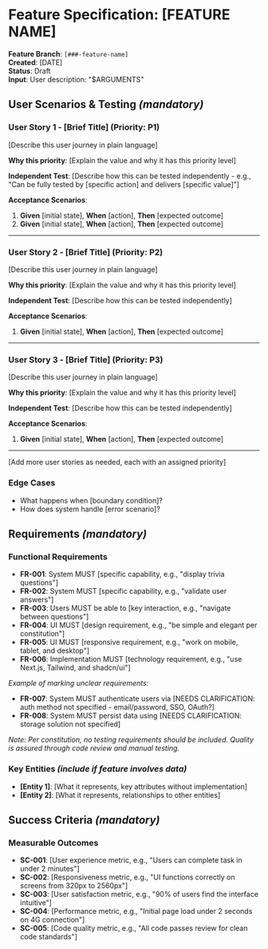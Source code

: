 # Feature Specification: [FEATURE NAME]

**Feature Branch**: `[###-feature-name]`  
**Created**: [DATE]  
**Status**: Draft  
**Input**: User description: "$ARGUMENTS"

## User Scenarios & Testing *(mandatory)*

<!--
  IMPORTANT: User stories should be PRIORITIZED as user journeys ordered by importance.
  Each user story/journey must be INDEPENDENTLY TESTABLE - meaning if you implement just ONE of them,
  you should still have a viable MVP (Minimum Viable Product) that delivers value.
  
  Assign priorities (P1, P2, P3, etc.) to each story, where P1 is the most critical.
  Think of each story as a standalone slice of functionality that can be:
  - Developed independently
  - Tested independently
  - Deployed independently
  - Demonstrated to users independently
-->

### User Story 1 - [Brief Title] (Priority: P1)

[Describe this user journey in plain language]

**Why this priority**: [Explain the value and why it has this priority level]

**Independent Test**: [Describe how this can be tested independently - e.g., "Can be fully tested by [specific action] and delivers [specific value]"]

**Acceptance Scenarios**:

1. **Given** [initial state], **When** [action], **Then** [expected outcome]
2. **Given** [initial state], **When** [action], **Then** [expected outcome]

---

### User Story 2 - [Brief Title] (Priority: P2)

[Describe this user journey in plain language]

**Why this priority**: [Explain the value and why it has this priority level]

**Independent Test**: [Describe how this can be tested independently]

**Acceptance Scenarios**:

1. **Given** [initial state], **When** [action], **Then** [expected outcome]

---

### User Story 3 - [Brief Title] (Priority: P3)

[Describe this user journey in plain language]

**Why this priority**: [Explain the value and why it has this priority level]

**Independent Test**: [Describe how this can be tested independently]

**Acceptance Scenarios**:

1. **Given** [initial state], **When** [action], **Then** [expected outcome]

---

[Add more user stories as needed, each with an assigned priority]

### Edge Cases

<!--
  ACTION REQUIRED: The content in this section represents placeholders.
  Fill them out with the right edge cases.
-->

- What happens when [boundary condition]?
- How does system handle [error scenario]?

## Requirements *(mandatory)*

<!--
  ACTION REQUIRED: The content in this section represents placeholders.
  Fill them out with the right functional requirements.
-->

### Functional Requirements

- **FR-001**: System MUST [specific capability, e.g., "display trivia questions"]
- **FR-002**: System MUST [specific capability, e.g., "validate user answers"]  
- **FR-003**: Users MUST be able to [key interaction, e.g., "navigate between questions"]
- **FR-004**: UI MUST [design requirement, e.g., "be simple and elegant per constitution"]
- **FR-005**: UI MUST [responsive requirement, e.g., "work on mobile, tablet, and desktop"]
- **FR-006**: Implementation MUST [technology requirement, e.g., "use Next.js, Tailwind, and shadcn/ui"]

*Example of marking unclear requirements:*

- **FR-007**: System MUST authenticate users via [NEEDS CLARIFICATION: auth method not specified - email/password, SSO, OAuth?]
- **FR-008**: System MUST persist data using [NEEDS CLARIFICATION: storage solution not specified]

*Note: Per constitution, no testing requirements should be included. Quality is assured through code review and manual testing.*

### Key Entities *(include if feature involves data)*

- **[Entity 1]**: [What it represents, key attributes without implementation]
- **[Entity 2]**: [What it represents, relationships to other entities]

## Success Criteria *(mandatory)*

<!--
  ACTION REQUIRED: Define measurable success criteria.
  These must be technology-agnostic and measurable.
-->

### Measurable Outcomes

- **SC-001**: [User experience metric, e.g., "Users can complete task in under 2 minutes"]
- **SC-002**: [Responsiveness metric, e.g., "UI functions correctly on screens from 320px to 2560px"]
- **SC-003**: [User satisfaction metric, e.g., "90% of users find the interface intuitive"]
- **SC-004**: [Performance metric, e.g., "Initial page load under 2 seconds on 4G connection"]
- **SC-005**: [Code quality metric, e.g., "All code passes review for clean code standards"]
